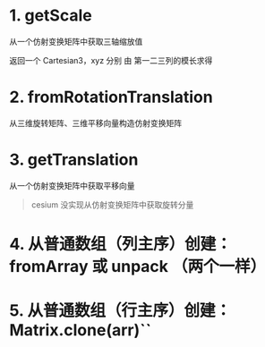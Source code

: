 # 1. getScale

从一个仿射变换矩阵中获取三轴缩放值

返回一个 Cartesian3，xyz 分别 由 第一二三列的模长求得

# 2. fromRotationTranslation

从三维旋转矩阵、三维平移向量构造仿射变换矩阵



# 3. getTranslation

从一个仿射变换矩阵中获取平移向量



> cesium 没实现从仿射变换矩阵中获取旋转分量



# 4. 从普通数组（列主序）创建：fromArray 或 unpack （两个一样）



# 5. 从普通数组（行主序）创建：Matrix.clone(arr)``